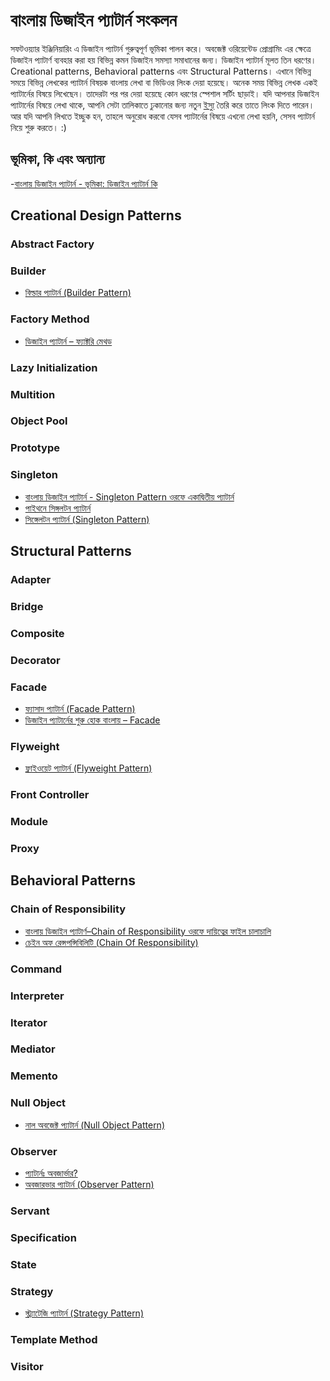 বাংলায় ডিজাইন প্যাটার্ন সংকলন
====================

সফটওয়্যার ইঞ্জিনিয়ারিং এ ডিজাইন প্যাটার্ন গুরুত্বপূর্ণ ভূমিকা পালন করে। অবজেক্ট ওরিয়েন্টেড প্রোগ্রামিং এর ক্ষেত্রে
ডিজাইন প্যাটার্ণ ব্যবহার করা হয় বিভিন্ন কমন ডিজাইন সমস্যা সমাধানের জন্য। ডিজাইন প্যাটার্ন মূলত তিন ধরণের।
Creational patterns, Behavioral patterns এবং Structural Patterns। এখানে বিভিন্ন সময়ে
বিভিন্ন লেখকের প্যাটার্ন বিষয়ক বাংলায় লেখা বা ভিডিওর লিংক দেয়া হয়েছে। অনেক সময় বিভিন্ন লেখক একই প্যাটার্নের
বিষয়ে লিখেছেন। তাদেরটা পর পর দেয়া হয়েছে কোন ধরণের স্পেশাল সর্টিং ছাড়াই। যদি আপনার ডিজাইন প্যাটার্নের বিষয়ে 
লেখা থাকে, আপনি সেটা তালিকাতে ঢুকানোর জন্য নতুন 
[ইস্যু](https://github.com/lordamit/BanglaDesignPatterns/issues) তৈরি করে তাতে লিংক 
দিতে পারেন।  আর যদি আপনি লিখতে ইচ্ছুক হন, তাহলে অনুরোধ করবো যেসব প্যাটার্নের বিষয়ে এখনো লেখা হয়নি, 
সেসব প্যাটার্ন নিয়ে শুরু করতে। :)

## ভূমিকা, কি এবং অন্যান্য

-[বাংলায় ডিজাইন প্যাটার্ন - ভূমিকা: ডিজাইন প্যাটার্ন কি](http://lordamit.blogspot.com/2012/04/blog-post_09.html)

## Creational Design Patterns

### Abstract Factory

### Builder

- [বিল্ডার প্যাটার্ন (Builder Pattern)](http://www.maniaccoder.com/%E0%A6%AC%E0%A6%BF%E0%A6%B2%E0%A7%8D%E0%A6%A1%E0%A6%BE%E0%A6%B0-%E0%A6%AA%E0%A7%8D%E0%A6%AF%E0%A6%BE%E0%A6%9F%E0%A6%BE%E0%A6%B0%E0%A7%8D%E0%A6%A8/)

### Factory Method

- [ডিজাইন প্যাটার্ন – ফ্যাক্টরি মেথড](http://www.masnun.com/2013/06/21/design-pattern-factory-method.html)

### Lazy Initialization

### Multition

### Object Pool

### Prototype

### Singleton

- [বাংলায় ডিজাইন প্যাটার্ন - Singleton Pattern ওরফে একাদ্বিতীয় প্যাটার্ন](http://lordamit.blogspot.com/2012/04/singleton-pattern.html)
- [পাইথনে সিঙ্গলটন প্যাটার্ন](http://www.masnun.com/2013/06/20/singleton-in-python.html)
- [সিঙ্গেলটন প্যাটার্ন (Singleton Pattern)](http://www.maniaccoder.com/%E0%A6%B8%E0%A6%BF%E0%A6%99%E0%A7%8D%E0%A6%97%E0%A7%87%E0%A6%B2%E0%A6%9F%E0%A6%A8-%E0%A6%AA%E0%A7%8D%E0%A6%AF%E0%A6%BE%E0%A6%9F%E0%A6%BE%E0%A6%B0%E0%A7%8D%E0%A6%A8-singleton-pattern/)

## Structural Patterns

### Adapter

### Bridge

### Composite

### Decorator

### Facade

- [ফ্যাসাদ প্যাটার্ন (Facade Pattern)](http://www.maniaccoder.com/%E0%A6%AB%E0%A7%8D%E0%A6%AF%E0%A6%BE%E0%A6%B8%E0%A6%BE%E0%A6%A6-%E0%A6%AA%E0%A7%8D%E0%A6%AF%E0%A6%BE%E0%A6%9F%E0%A6%BE%E0%A6%B0%E0%A7%8D%E0%A6%A8-facade-pattern/)
- [ডিজাইন প্যাটার্নের শুরু হোক বাংলায় – Facade](http://thehoneymad.wordpress.com/2012/05/22/%E0%A6%A1%E0%A6%BF%E0%A6%9C%E0%A6%BE%E0%A6%87%E0%A6%A8-%E0%A6%AA%E0%A7%8D%E0%A6%AF%E0%A6%BE%E0%A6%9F%E0%A6%BE%E0%A6%B0%E0%A7%8D%E0%A6%A8%E0%A7%87%E0%A6%B0-%E0%A6%B6%E0%A7%81%E0%A6%B0%E0%A7%81/)

### Flyweight

- [ফ্লাইওয়েট প্যাটার্ন (Flyweight Pattern)](http://www.maniaccoder.com/%E0%A6%AB%E0%A7%8D%E0%A6%B2%E0%A6%BE%E0%A6%87%E0%A6%93%E0%A6%AF%E0%A6%BC%E0%A7%87%E0%A6%9F-%E0%A6%AA%E0%A7%8D%E0%A6%AF%E0%A6%BE%E0%A6%9F%E0%A6%BE%E0%A6%B0%E0%A7%8D%E0%A6%A8-flyweight-pattern/)

### Front Controller

### Module

### Proxy

## Behavioral Patterns

### Chain of Responsibility

- [বাংলায় ডিজাইন প্যাটার্ণ–Chain of Responsibility ওরফে দায়িত্বের ফাইল চালাচালি](http://lordamit.blogspot.com/2012/06/chain-of-responsibility.html)
- [চেইন অফ রেন্সপন্সিবিলিটি (Chain Of Responsibility)](http://www.maniaccoder.com/%E0%A6%9A%E0%A7%87%E0%A6%87%E0%A6%A8-%E0%A6%85%E0%A6%AB-%E0%A6%B0%E0%A7%87%E0%A6%A8%E0%A7%8D%E0%A6%B8%E0%A6%AA%E0%A6%A8%E0%A7%8D%E0%A6%B8%E0%A6%BF%E0%A6%AC%E0%A6%BF%E0%A6%B2%E0%A6%BF%E0%A6%9F%E0%A6%BF/)

### Command

### Interpreter

### Iterator

### Mediator

### Memento

### Null Object

- [নাল অবজেক্ট প্যাটার্ন (Null Object Pattern)](http://www.maniaccoder.com/%E0%A6%A8%E0%A6%BE%E0%A6%B2-%E0%A6%85%E0%A6%AC%E0%A6%9C%E0%A7%87%E0%A6%95%E0%A7%8D%E0%A6%9F-%E0%A6%AA%E0%A7%8D%E0%A6%AF%E0%A6%BE%E0%A6%9F%E0%A6%BE%E0%A6%B0%E0%A7%8D%E0%A6%A8/)

### Observer

- [প্যাটার্নঃ অবজার্ভার?](http://tanzimsaqib.com/school/?id=8mw9oYEjHPQ)
- [অবজারভার প্যাটার্ন (Observer Pattern)](http://www.maniaccoder.com/%E0%A6%85%E0%A6%AC%E0%A6%9C%E0%A6%BE%E0%A6%B0%E0%A6%AD%E0%A6%BE%E0%A6%B0-%E0%A6%AA%E0%A7%8D%E0%A6%AF%E0%A6%BE%E0%A6%9F%E0%A6%BE%E0%A6%B0%E0%A7%8D%E0%A6%A8-observer-pattern/)

### Servant

### Specification

### State

### Strategy

- [স্ট্র্যাটেজি প্যাটার্ন (Strategy Pattern)](http://www.maniaccoder.com/%E0%A6%B8%E0%A7%8D%E0%A6%9F%E0%A7%8D%E0%A6%B0%E0%A7%8D%E0%A6%AF%E0%A6%BE%E0%A6%9F%E0%A7%87%E0%A6%9C%E0%A6%BF-%E0%A6%AA%E0%A7%8D%E0%A6%AF%E0%A6%BE%E0%A6%9F%E0%A6%BE%E0%A6%B0%E0%A7%8D%E0%A6%A8-strategy/)

### Template Method

### Visitor
